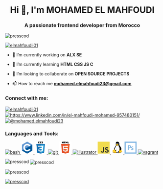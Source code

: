 <h1 align="center">Hi 👋, I'm MOHAMED EL MAHFOUDI</h1>
<h3 align="center">A passionate frontend developer from Morocco</h3>

<p align="left"> <img src="https://komarev.com/ghpvc/?username=presscod&label=Profile%20views&color=0e75b6&style=flat" alt="presscod" /> </p>

<p align="left"> <a href="https://twitter.com/elmahfoudii01" target="blank"><img src="https://img.shields.io/twitter/follow/elmahfoudii01?logo=twitter&style=for-the-badge" alt="elmahfoudii01" /></a> </p>

- 🔭 I’m currently working on **ALX SE**

- 🌱 I’m currently learning **HTML CSS JS C**

- 👯 I’m looking to collaborate on **OPEN SOURCE PROJECTS**

- 📫 How to reach me **mohamed.elmahfoudi23@gmail.com**

<h3 align="left">Connect with me:</h3>
<p align="left">
<a href="https://twitter.com/elmahfoudii01" target="blank"><img align="center" src="https://raw.githubusercontent.com/rahuldkjain/github-profile-readme-generator/master/src/images/icons/Social/twitter.svg" alt="elmahfoudii01" height="30" width="40" /></a>
<a href="https://linkedin.com/in/https://www.linkedin.com/in/el-mahfoudi-mohamed-957480151/" target="blank"><img align="center" src="https://raw.githubusercontent.com/rahuldkjain/github-profile-readme-generator/master/src/images/icons/Social/linked-in-alt.svg" alt="https://www.linkedin.com/in/el-mahfoudi-mohamed-957480151/" height="30" width="40" /></a>
<a href="https://medium.com/@mohamed.elmahfoudi23" target="blank"><img align="center" src="https://raw.githubusercontent.com/rahuldkjain/github-profile-readme-generator/master/src/images/icons/Social/medium.svg" alt="@mohamed.elmahfoudi23" height="30" width="40" /></a>
</p>

<h3 align="left">Languages and Tools:</h3>
<p align="left"> <a href="https://www.gnu.org/software/bash/" target="_blank" rel="noreferrer"> <img src="https://www.vectorlogo.zone/logos/gnu_bash/gnu_bash-icon.svg" alt="bash" width="40" height="40"/> </a> <a href="https://www.cprogramming.com/" target="_blank" rel="noreferrer"> <img src="https://raw.githubusercontent.com/devicons/devicon/master/icons/c/c-original.svg" alt="c" width="40" height="40"/> </a> <a href="https://www.w3schools.com/css/" target="_blank" rel="noreferrer"> <img src="https://raw.githubusercontent.com/devicons/devicon/master/icons/css3/css3-original-wordmark.svg" alt="css3" width="40" height="40"/> </a> <a href="https://git-scm.com/" target="_blank" rel="noreferrer"> <img src="https://www.vectorlogo.zone/logos/git-scm/git-scm-icon.svg" alt="git" width="40" height="40"/> </a> <a href="https://www.w3.org/html/" target="_blank" rel="noreferrer"> <img src="https://raw.githubusercontent.com/devicons/devicon/master/icons/html5/html5-original-wordmark.svg" alt="html5" width="40" height="40"/> </a> <a href="https://www.adobe.com/in/products/illustrator.html" target="_blank" rel="noreferrer"> <img src="https://www.vectorlogo.zone/logos/adobe_illustrator/adobe_illustrator-icon.svg" alt="illustrator" width="40" height="40"/> </a> <a href="https://developer.mozilla.org/en-US/docs/Web/JavaScript" target="_blank" rel="noreferrer"> <img src="https://raw.githubusercontent.com/devicons/devicon/master/icons/javascript/javascript-original.svg" alt="javascript" width="40" height="40"/> </a> <a href="https://www.linux.org/" target="_blank" rel="noreferrer"> <img src="https://raw.githubusercontent.com/devicons/devicon/master/icons/linux/linux-original.svg" alt="linux" width="40" height="40"/> </a> <a href="https://www.photoshop.com/en" target="_blank" rel="noreferrer"> <img src="https://raw.githubusercontent.com/devicons/devicon/master/icons/photoshop/photoshop-line.svg" alt="photoshop" width="40" height="40"/> </a> <a href="https://www.vagrantup.com/" target="_blank" rel="noreferrer"> <img src="https://www.vectorlogo.zone/logos/vagrantup/vagrantup-icon.svg" alt="vagrant" width="40" height="40"/> </a> </p>

<p><img align="left" src="https://github-readme-stats.vercel.app/api/top-langs?username=presscod&show_icons=true&locale=en&layout=compact" alt="presscod" /></p>

<p>&nbsp;<img align="center" src="https://github-readme-stats.vercel.app/api?username=presscod&show_icons=true&locale=en" alt="presscod" /></p>

<p><img align="center" src="https://github-readme-streak-stats.herokuapp.com/?user=presscod&" alt="presscod" /></p>
<p align="left"> <a href="https://github.com/ryo-ma/github-profile-trophy"><img src="https://github-profile-trophy.vercel.app/?username=presscod" alt="presscod" /></a> </p>
